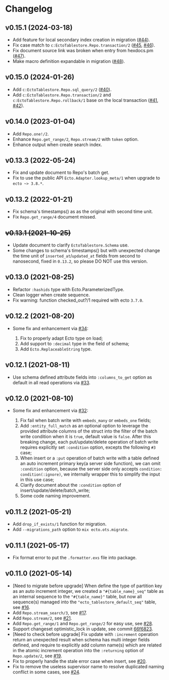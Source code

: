 # Changelog

## v0.15.1 (2024-03-18)

* Add feature for local secondary index creation in migration ([#44](https://github.com/edragonconnect/ecto_tablestore/pull/44)).
* Fix case match to `c:EctoTablestore.Repo.transaction/2` ([#45](https://github.com/edragonconnect/ecto_tablestore/pull/45), [#46](https://github.com/edragonconnect/ecto_tablestore/pull/46)).
* Fix document source link was broken when entry from hexdocs.pm ([#47](https://github.com/edragonconnect/ecto_tablestore/pull/47)).
* Make macro definition expandable in migration ([#48](https://github.com/edragonconnect/ecto_tablestore/pull/48)).

## v0.15.0 (2024-01-26)

* Add `c:EctoTablestore.Repo.sql_query/2` ([#40](https://github.com/edragonconnect/ecto_tablestore/pull/40)).
* Add `c:EctoTablestore.Repo.transaction/2` and `c:EctoTablestore.Repo.rollback/1` base on the local transaction ([#41](https://github.com/edragonconnect/ecto_tablestore/pull/41), [#42](https://github.com/edragonconnect/ecto_tablestore/pull/42)).

## v0.14.0 (2023-01-04)

* Add `Repo.one!/2`.
* Enhance `Repo.get_range/2`, `Repo.stream/2` with `token` option.
* Enhance output when create search index.

## v0.13.3 (2022-05-24)

* Fix and update document to Repo's batch get.
* Fix to use the public API `Ecto.Adapter.lookup_meta/1` when upgrade to `ecto ~> 3.8.*`.

## v0.13.2 (2022-01-21)

* Fix schema's timestamps() as as the original with second time unit.
* Fix `Repo.get_range/4` document missed.

## ~~v0.13.1 (2021-10-25)~~

* Update document to clarify `EctoTablestore.Schema` use.
* Some changes to schema's timestamps() but with unexpected change the time unit of `inserted_at`/`updated_at` fields from second to nanosecond, fixed in `0.13.2`, so please DO NOT use this version.

## v0.13.0 (2021-08-25)

* Refactor `:hashids` type with Ecto.ParameterizedType.
* Clean logger when create sequence.
* Fix warning: function checked_out?/1 required with ecto `3.7.0`.

## v0.12.2 (2021-08-20)

* Some fix and enhancement via [#34](https://github.com/edragonconnect/ecto_tablestore/pull/34):

  1. Fix to properly adapt Ecto type on load;
  2. Add support to `:decimal` type in the field of schema;
  3. Add `Ecto.ReplaceableString` type.

## v0.12.1 (2021-08-11)

* Use schema defined attribute fields into `:columns_to_get` option as default
  in all read operations via [#33](https://github.com/edragonconnect/ecto_tablestore/pull/33).

## v0.12.0 (2021-08-10)

* Some fix and enhancement via [#32](https://github.com/edragonconnect/ecto_tablestore/pull/32):

  1. Fix fail when batch write with `embeds_many` or `embeds_one` fields;
  2. Add `:entity_full_match` as an optional option to leverage the provided attribute columns of the struct into the filter of the batch write
     condition when it is `true`, default value is `false`. After this breaking change, each put/update/delete operation of batch write requires
     explicitly set `:condition` option, excepts the following `#3` case;
  3. When insert or a `:put` operation of batch write with a table defined an auto increment primary key(a server side function), we can omit
     `:condition` option, because the server side only accepts `condition: condition(:ignore)`, we internally wrapper this to simplify the
     input in this use case;
  4. Clarify document about the `:condition` option of insert/update/delete/batch_write;
  5. Some code naming improvement.

## v0.11.2 (2021-05-21)

* Add `drop_if_exists/1` function for migration.
* Add `--migrations_path` option to `mix ecto.ots.migrate`.

## v0.11.1 (2021-05-17)

* Fix format error to put the `.formatter.exs` file into package.

## v0.11.0 (2021-05-14)

* [Need to migrate before upgrade] When define the type of partition key as an auto increment integer, we
  created a `"#{table_name}_seq"` table as an internal sequence to the `"#{table_name}"` table,
  but now all sequence(s) managed into the `"ecto_tablestore_default_seq"` table, see
  [#16](https://github.com/edragonconnect/ecto_tablestore/pull/16).
* Add `Repo.stream_search/3`, see [#17](https://github.com/edragonconnect/ecto_tablestore/pull/16).
* Add `Repo.stream/2`, see [#21](https://github.com/edragonconnect/ecto_tablestore/pull/21).
* Add `Repo.get_range/1` and `Repo.get_range/2` for easy use, see
  [#28](https://github.com/edragonconnect/ecto_tablestore/pull/28).
* Support changeset optimistic_lock in update, see commit
  [66f6823](https://github.com/edragonconnect/ecto_tablestore/commit/66f6823704f14940e97f8195e63ad2c29b77ecea).
* [Need to check before upgrade] Fix update with `:increment` operation return an unexpected result when
  schema has multi integer fields defined, and require to explicitly add column name(s) which are related in the atomic increment
  operation into the `:returning` option of `Repo.update/2`,
  see [#19](https://github.com/edragonconnect/ecto_tablestore/pull/19).
* Fix to properly handle the stale error case when insert,
  see [#20](https://github.com/edragonconnect/ecto_tablestore/pull/20).
* Fix to remove the useless supervisor name to resolve duplicated naming conflict in some cases,
  see [#24](https://github.com/edragonconnect/ecto_tablestore/pull/24).
